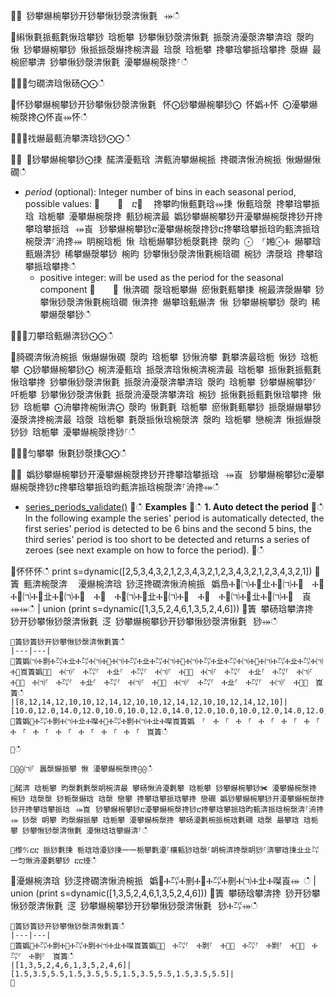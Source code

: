 ਍⌀ 猀攀爀椀攀猀开猀攀愀猀漀渀愀氀⠀⤀ഀഀ
਍䌀愀氀挀甀氀愀琀攀猀 琀栀攀 猀攀愀猀漀渀愀氀 挀漀洀瀀漀渀攀渀琀 漀昀 愀 猀攀爀椀攀猀 愀挀挀漀爀搀椀渀最 琀漀 琀栀攀 搀攀琀攀挀琀攀搀 漀爀 最椀瘀攀渀 猀攀愀猀漀渀愀氀 瀀攀爀椀漀搀⸀ഀഀ
਍⨀⨀匀礀渀琀愀砀⨀⨀ഀഀ
਍怀猀攀爀椀攀猀开猀攀愀猀漀渀愀氀⠀怀⨀猀攀爀椀攀猀⨀ 怀嬀Ⰰ怀 ⨀瀀攀爀椀漀搀⨀怀崀⤀怀ഀഀ
਍⨀⨀䄀爀最甀洀攀渀琀猀⨀⨀ഀഀ
਍⨀ ⨀猀攀爀椀攀猀⨀㨀 䤀渀瀀甀琀 渀甀洀攀爀椀挀 搀礀渀愀洀椀挀 愀爀爀愀礀ഀഀ
* *period* (optional): Integer number of bins in each seasonal period, possible values:਍    ⨀  ⴀ㄀ ⠀搀攀昀愀甀氀琀⤀㨀 愀甀琀漀 搀攀琀攀挀琀 琀栀攀 瀀攀爀椀漀搀 甀猀椀渀最 嬀猀攀爀椀攀猀开瀀攀爀椀漀搀猀开搀攀琀攀挀琀⠀⤀崀⠀猀攀爀椀攀猀ⴀ瀀攀爀椀漀搀猀ⴀ搀攀琀攀挀琀昀甀渀挀琀椀漀渀⸀洀搀⤀ 眀椀琀栀 愀 琀栀爀攀猀栀漀氀搀 漀昀 ⨀　⸀㜀⨀Ⰰ 爀攀琀甀爀渀猀 稀攀爀漀攀猀 椀昀 猀攀愀猀漀渀愀氀椀琀礀 椀猀 渀漀琀 搀攀琀攀挀琀攀搀ഀഀ
    * positive integer: will be used as the period for the seasonal component਍    ⨀ 愀渀礀 漀琀栀攀爀 瘀愀氀甀攀㨀 椀最渀漀爀攀 猀攀愀猀漀渀愀氀椀琀礀 愀渀搀 爀攀琀甀爀渀 愀 猀攀爀椀攀猀 漀昀 稀攀爀漀攀猀ഀഀ
਍⨀⨀刀攀琀甀爀渀猀⨀⨀ഀഀ
਍䐀礀渀愀洀椀挀 愀爀爀愀礀 漀昀 琀栀攀 猀愀洀攀 氀攀渀最琀栀 愀猀 琀栀攀 ⨀猀攀爀椀攀猀⨀ 椀渀瀀甀琀 挀漀渀琀愀椀渀椀渀最 琀栀攀 挀愀氀挀甀氀愀琀攀搀 猀攀愀猀漀渀愀氀 挀漀洀瀀漀渀攀渀琀 漀昀 琀栀攀 猀攀爀椀攀猀⸀ 吀栀攀 猀攀愀猀漀渀愀氀 挀漀洀瀀漀渀攀渀琀 椀猀 挀愀氀挀甀氀愀琀攀搀 愀猀 琀栀攀 ⨀洀攀搀椀愀渀⨀ 漀昀 愀氀氀 琀栀攀 瘀愀氀甀攀猀 挀漀爀爀攀猀瀀漀渀搀椀渀最 琀漀 琀栀攀 氀漀挀愀琀椀漀渀 漀昀 琀栀攀 戀椀渀 愀挀爀漀猀猀 琀栀攀 瀀攀爀椀漀搀猀⸀ഀഀ
਍⨀⨀匀攀攀 愀氀猀漀㨀⨀⨀ഀഀ
਍⨀ 嬀猀攀爀椀攀猀开瀀攀爀椀漀搀猀开搀攀琀攀挀琀⠀⤀崀⠀猀攀爀椀攀猀ⴀ瀀攀爀椀漀搀猀ⴀ搀攀琀攀挀琀昀甀渀挀琀椀漀渀⸀洀搀⤀ഀഀ
* [series_periods_validate()](series-periods-validatefunction.md)਍ഀഀ
**Examples**਍ഀഀ
**1. Auto detect the period**਍ഀഀ
In the following example the series' period is automatically detected, the first series' period is detected to be 6 bins and the second 5 bins, the third series' period is too short to be detected and returns a series of zeroes (see next example on how to force the period).਍ഀഀ
<!-- csl: https://help.kusto.windows.net:443/Samples -->਍怀怀怀ഀഀ
print s=dynamic([2,5,3,4,3,2,1,2,3,4,3,2,1,2,3,4,3,2,1,2,3,4,3,2,1])਍簀 甀渀椀漀渀 ⠀瀀爀椀渀琀 猀㴀搀礀渀愀洀椀挀⠀嬀㠀Ⰰ㄀㈀Ⰰ㄀㐀Ⰰ㄀㈀Ⰰ㄀　Ⰰ㄀　Ⰰ㄀㈀Ⰰ㄀㐀Ⰰ㄀㈀Ⰰ㄀　Ⰰ㄀　Ⰰ㄀㈀Ⰰ㄀㐀Ⰰ㄀㈀Ⰰ㄀　Ⰰ㄀　Ⰰ㄀㈀Ⰰ㄀㐀Ⰰ㄀㈀Ⰰ㄀　崀⤀⤀ഀഀ
| union (print s=dynamic([1,3,5,2,4,6,1,3,5,2,4,6]))਍簀 攀砀琀攀渀搀 猀开猀攀愀猀漀渀愀氀 㴀 猀攀爀椀攀猀开猀攀愀猀漀渀愀氀⠀猀⤀ഀഀ
```਍簀猀簀猀开猀攀愀猀漀渀愀氀簀ഀഀ
|---|---|਍簀嬀㈀Ⰰ㔀Ⰰ㌀Ⰰ㐀Ⰰ㌀Ⰰ㈀Ⰰ㄀Ⰰ㈀Ⰰ㌀Ⰰ㐀Ⰰ㌀Ⰰ㈀Ⰰ㄀Ⰰ㈀Ⰰ㌀Ⰰ㐀Ⰰ㌀Ⰰ㈀Ⰰ㄀Ⰰ㈀Ⰰ㌀Ⰰ㐀Ⰰ㌀Ⰰ㈀Ⰰ㄀崀簀嬀㄀⸀　Ⰰ㈀⸀　Ⰰ㌀⸀　Ⰰ㐀⸀　Ⰰ㌀⸀　Ⰰ㈀⸀　Ⰰ㄀⸀　Ⰰ㈀⸀　Ⰰ㌀⸀　Ⰰ㐀⸀　Ⰰ㌀⸀　Ⰰ㈀⸀　Ⰰ㄀⸀　Ⰰ㈀⸀　Ⰰ㌀⸀　Ⰰ㐀⸀　Ⰰ㌀⸀　Ⰰ㈀⸀　Ⰰ㄀⸀　Ⰰ㈀⸀　Ⰰ㌀⸀　Ⰰ㐀⸀　Ⰰ㌀⸀　Ⰰ㈀⸀　Ⰰ㄀⸀　崀簀ഀഀ
|[8,12,14,12,10,10,12,14,12,10,10,12,14,12,10,10,12,14,12,10]|[10.0,12.0,14.0,12.0,10.0,10.0,12.0,14.0,12.0,10.0,10.0,12.0,14.0,12.0,10.0,10.0,12.0,14.0,12.0,10.0]|਍簀嬀㄀Ⰰ㌀Ⰰ㔀Ⰰ㈀Ⰰ㐀Ⰰ㘀Ⰰ㄀Ⰰ㌀Ⰰ㔀Ⰰ㈀Ⰰ㐀Ⰰ㘀崀簀嬀　⸀　Ⰰ　⸀　Ⰰ　⸀　Ⰰ　⸀　Ⰰ　⸀　Ⰰ　⸀　Ⰰ　⸀　Ⰰ　⸀　Ⰰ　⸀　Ⰰ　⸀　Ⰰ　⸀　Ⰰ　⸀　崀簀ഀഀ
਍ഀഀ
਍⨀⨀㈀⸀ 䘀漀爀挀攀 愀 瀀攀爀椀漀搀⨀⨀ഀഀ
਍䤀渀 琀栀攀 昀漀氀氀漀眀椀渀最 攀砀愀洀瀀氀攀 琀栀攀 猀攀爀椀攀猀✀ 瀀攀爀椀漀搀 椀猀 琀漀漀 猀栀漀爀琀 琀漀 戀攀 搀攀琀攀挀琀攀搀 戀礀 嬀猀攀爀椀攀猀开瀀攀爀椀漀搀猀开搀攀琀攀挀琀⠀⤀崀⠀猀攀爀椀攀猀ⴀ瀀攀爀椀漀搀猀ⴀ搀攀琀攀挀琀昀甀渀挀琀椀漀渀⸀洀搀⤀ 猀漀 眀攀 昀漀爀挀攀 琀栀攀 瀀攀爀椀漀搀 攀砀瀀氀椀挀椀琀氀礀 琀漀 最攀琀 琀栀攀 猀攀愀猀漀渀愀氀 瀀愀琀琀攀爀渀⸀ഀഀ
਍㰀℀ⴀⴀ 挀猀氀㨀 栀琀琀瀀猀㨀⼀⼀栀攀氀瀀⸀欀甀猀琀漀⸀眀椀渀搀漀眀猀⸀渀攀琀㨀㐀㐀㌀⼀匀愀洀瀀氀攀猀 ⴀⴀ㸀ഀഀ
```਍瀀爀椀渀琀 猀㴀搀礀渀愀洀椀挀⠀嬀㄀Ⰰ㌀Ⰰ㔀Ⰰ㄀Ⰰ㌀Ⰰ㔀Ⰰ㈀Ⰰ㐀Ⰰ㘀崀⤀ ഀഀ
| union (print s=dynamic([1,3,5,2,4,6,1,3,5,2,4,6]))਍簀 攀砀琀攀渀搀 猀开猀攀愀猀漀渀愀氀 㴀 猀攀爀椀攀猀开猀攀愀猀漀渀愀氀⠀猀Ⰰ㌀⤀ഀഀ
```਍簀猀簀猀开猀攀愀猀漀渀愀氀簀ഀഀ
|---|---|਍簀嬀㄀Ⰰ㌀Ⰰ㔀Ⰰ㄀Ⰰ㌀Ⰰ㔀Ⰰ㈀Ⰰ㐀Ⰰ㘀崀簀嬀㄀⸀　Ⰰ㌀⸀　Ⰰ㔀⸀　Ⰰ㄀⸀　Ⰰ㌀⸀　Ⰰ㔀⸀　Ⰰ㄀⸀　Ⰰ㌀⸀　Ⰰ㔀⸀　崀簀ഀഀ
|[1,3,5,2,4,6,1,3,5,2,4,6]|[1.5,3.5,5.5,1.5,3.5,5.5,1.5,3.5,5.5,1.5,3.5,5.5]|਍